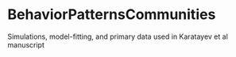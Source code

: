 # BehaviorPatternsCommunities
Simulations, model-fitting, and primary data used in Karatayev et al manuscript
